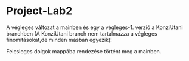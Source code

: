 # Project-Lab2
A végleges változat a mainben és egy a végleges-1. verzió a KonziUtani branchben (A KonziUtani branch nem tartalmazza a végleges finomításokat,de minden másban egyezik)!

Felesleges dolgok mappába rendezése történt meg a mainben.
